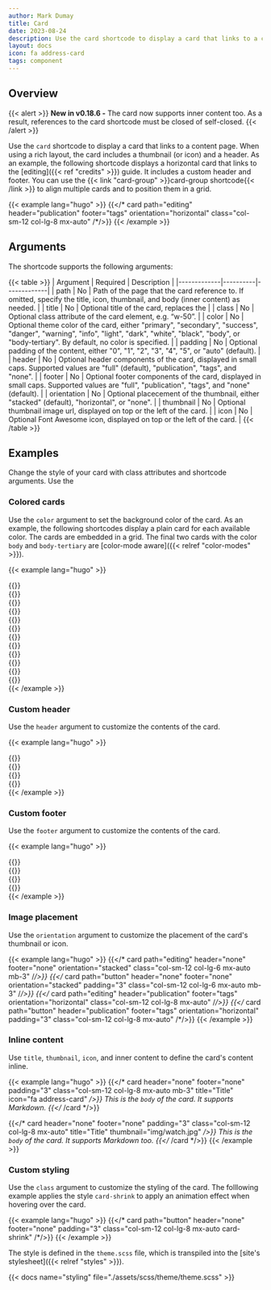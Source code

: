 ```yaml
---
author: Mark Dumay
title: Card
date: 2023-08-24
description: Use the card shortcode to display a card that links to a content page.
layout: docs
icon: fa address-card
tags: component
---
```


## Overview

{{< alert >}}
<strong>New in v0.18.6 -</strong> The card now supports inner content too. As a result, references to the card shortcode must be closed of self-closed.
{{< /alert >}}

Use the `card` shortcode to display a card that links to a content page. When using a rich layout, the card includes a thumbnail (or icon) and a header. As an example, the following shortcode displays a horizontal card that links to the [editing]({{< ref "credits" >}}) guide. It includes a custom header and footer. You can use the {{< link "card-group" >}}card-group shortcode{{< /link >}} to align multiple cards and to position them in a grid.

<!-- markdownlint-disable MD037 -->
{{< example lang="hugo" >}}
{{</* card path="editing" header="publication" footer="tags" orientation="horizontal" class="col-sm-12 col-lg-8 mx-auto" /*/>}}
{{< /example >}}
<!-- markdownlint-enable MD037 -->

## Arguments

The shortcode supports the following arguments:

{{< table >}}
| Argument    | Required | Description |
|-------------|----------|-------------|
| path        | No  | Path of the page that the card reference to. If omitted, specify the title, icon, thumbnail, and body (inner content) as needed. |
| title       | No  | Optional title of the card, replaces the  |
| class       | No  | Optional class attribute of the card element, e.g. “w-50”. |
| color       | No  | Optional theme color of the card, either "primary", "secondary", "success", "danger", "warning", "info", "light", "dark", "white", "black", "body", or "body-tertiary". By default, no color is specified. |
| padding     | No  | Optional padding of the content, either "0", "1", "2", "3", "4", "5", or "auto" (default). |
| header      | No  | Optional header components of the card, displayed in small caps. Supported values are "full" (default), "publication", "tags", and "none". |
| footer      | No  | Optional footer components of the card, displayed in small caps. Supported values are "full", "publication", "tags", and "none" (default). |
| orientation | No  | Optional placecement of the thumbnail, either "stacked" (default), "horizontal", or "none". |
| thumbnail   | No  | Optional thumbnail image url, displayed on top or the left of the card. |
| icon        | No  | Optional Font Awesome icon, displayed on top or the left of the card. |
{{< /table >}}

## Examples

Change the style of your card with class attributes and shortcode arguments. Use the

### Colored cards

Use the `color` argument to set the background color of the card. As an example, the following shortcodes display a plain card for each available color. The cards are embedded in a grid. The final two cards with the color `body` and `body-tertiary` are [color-mode aware]({{< relref "color-modes" >}}).

<!-- markdownlint-disable MD037 -->
{{< example lang="hugo" >}}
<div class="container-fluid p-4 px-xxl-0">
    <div class="row row-cols-2 row-cols-sm-3 row-cols-lg-4 g-2 g-lg-3">
        <div class="col">{{</* card color="primary" path="button" header="none" orientation="none" /*/>}}</div>
        <div class="col">{{</* card color="secondary" path="button" header="none" orientation="none" /*/>}}</div>
        <div class="col">{{</* card color="success" path="button" header="none" orientation="none" /*/>}}</div>
        <div class="col">{{</* card color="danger" path="button" header="none" orientation="none" /*/>}}</div>
        <div class="col">{{</* card color="warning" path="button" header="none" orientation="none" /*/>}}</div>
        <div class="col">{{</* card color="info" path="button" header="none" orientation="none" /*/>}}</div>
        <div class="col">{{</* card color="light" path="button" header="none" orientation="none" /*/>}}</div>
        <div class="col">{{</* card color="dark" path="button" header="none" orientation="none" /*/>}}</div>
        <div class="col">{{</* card color="white" path="button" header="none" orientation="none" /*/>}}</div>
        <div class="col">{{</* card color="black" path="button" header="none" orientation="none" /*/>}}</div>
        <div class="col">{{</* card color="body" path="button" header="none" orientation="none" /*/>}}</div>
        <div class="col">{{</* card color="body-tertiary" path="button" header="none" orientation="none" /*/>}}</div>
    </div>
</div>
{{< /example >}}
<!-- markdownlint-enable MD037 -->

### Custom header

Use the `header` argument to customize the contents of the card.

<!-- markdownlint-disable MD037 -->
{{< example lang="hugo" >}}
<div class="container-fluid p-4 px-xxl-0">
    <div class="row row-cols-2 row-cols-sm-3 row-cols-lg-4 g-2 g-lg-3">
        <div class="col">{{</* card path="editing" header="full" orientation="none" /*/>}}</div>
        <div class="col">{{</* card path="editing" header="publication" orientation="none" /*/>}}</div>
        <div class="col">{{</* card path="editing" header="tags" orientation="none" /*/>}}</div>
        <div class="col">{{</* card path="editing" header="none" orientation="none" /*/>}}</div>
    </div>
</div>
{{< /example >}}
<!-- markdownlint-enable MD037 -->

### Custom footer

Use the `footer` argument to customize the contents of the card.

<!-- markdownlint-disable MD037 -->
{{< example lang="hugo" >}}
<div class="container-fluid p-4 px-xxl-0">
    <div class="row row-cols-2 row-cols-sm-3 row-cols-lg-4 g-2 g-lg-3">
        <div class="col">{{</* card path="editing" header="none" footer="full" orientation="none" /*/>}}</div>
        <div class="col">{{</* card path="editing" header="none" footer="publication" orientation="none" /*/>}}</div>
        <div class="col">{{</* card path="editing" header="none" footer="tags" orientation="none" /*/>}}</div>
        <div class="col">{{</* card path="editing" header="none" footer="none" orientation="none" /*/>}}</div>
    </div>
</div>
{{< /example >}}
<!-- markdownlint-enable MD037 -->

### Image placement

Use the `orientation` argument to customize the placement of the card's thumbnail or icon.

<!-- markdownlint-disable MD037 -->
{{< example lang="hugo" >}}
{{</* card path="editing" header="none" footer="none" orientation="stacked" class="col-sm-12 col-lg-6 mx-auto mb-3" /*/>}}
{{</* card path="button" header="none" footer="none" orientation="stacked" padding="3" class="col-sm-12 col-lg-6 mx-auto mb-3" /*/>}}
{{</* card path="editing" header="publication" footer="tags" orientation="horizontal" class="col-sm-12 col-lg-8 mx-auto" /*/>}}
{{</* card path="button" header="publication" footer="tags" orientation="horizontal" padding="3" class="col-sm-12 col-lg-8 mx-auto" /*/>}}
{{< /example >}}
<!-- markdownlint-enable MD037 -->

### Inline content

Use `title`, `thumbnail`, `icon`, and inner content to define the card's content inline.

<!-- markdownlint-disable MD037 -->
{{< example lang="hugo" >}}
{{</* card header="none" footer="none" padding="3" class="col-sm-12 col-lg-8 mx-auto mb-3" title="Title" icon="fa address-card" */>}}
    This is the `body` of the card. It supports Markdown.
{{</* /card */>}}

{{</* card header="none" footer="none" padding="3" class="col-sm-12 col-lg-8 mx-auto" title="Title" thumbnail="img/watch.jpg" */>}}
    This is the `body` of the card. It supports Markdown too.
{{</* /card */>}}
{{< /example >}}
<!-- markdownlint-enable MD037 -->

### Custom styling

Use the `class` argument to customize the styling of the card. The folllowing example applies the style `card-shrink` to apply an animation effect when hovering over the card.

<!-- markdownlint-disable MD037 -->
{{< example lang="hugo" >}}
{{</* card path="button" header="none" footer="none" padding="3" class="col-sm-12 col-lg-8 mx-auto card-shrink" /*/>}}
{{< /example >}}
<!-- markdownlint-enable MD037 -->

The style is defined in the `theme.scss` file, which is transpiled into the [site's stylesheet]({{< relref "styles" >}}).

{{< docs name="styling" file="./assets/scss/theme/theme.scss" >}}
